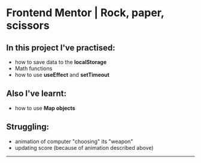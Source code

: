 # Frontend Mentor | Rock, paper, scissors

## In this project I've practised:
* how to save data to the __localStorage__
* Math functions
* how to use __useEffect__ and __setTimeout__

## Also I've learnt:
* how to use __Map objects__

## Struggling:
* animation of computer "choosing" its "weapon"
* updating score (because of animation described above)

<hr />

<p align='center'><img src="" /></p>